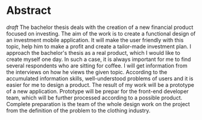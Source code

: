 # Abstract
*draft*
The bachelor thesis deals with the creation of a new financial product focused on investing. The aim of the work is to create a functional design of an investment mobile application. It will make the user friendly with this topic, help him to make a profit and create a tailor-made investment plan. I approach the bachelor's thesis as a real product, which I would like to create myself one day. In such a case, it is always important for me to find several respondents who are sitting for coffee. I will get information from the interviews on how he views the given topic. According to the accumulated information skills, well-understood problems of users and it is easier for me to design a product. The result of my work will be a prototype of a new application. Prototype will be prepar for the front-end developer team, which will be further processed according to a possible product. Complete preparation is the team of the whole design work on the project from the definition of the problem to the clothing industry.
